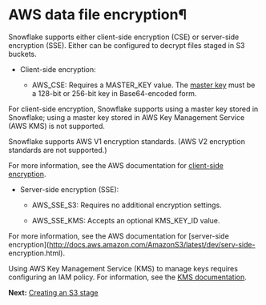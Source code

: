 # AWS data file encryption¶

Snowflake supports either client-side encryption (CSE) or server-side
encryption (SSE). Either can be configured to decrypt files staged in S3
buckets.

  * Client-side encryption:

    * AWS_CSE: Requires a MASTER_KEY value. The [master key](https://csrc.nist.gov/glossary/term/master_key) must be a 128-bit or 256-bit key in Base64-encoded form.

For client-side encryption, Snowflake supports using a master key stored in
Snowflake; using a master key stored in AWS Key Management Service (AWS KMS)
is not supported.

Snowflake supports AWS V1 encryption standards. (AWS V2 encryption standards
are not supported.)

For more information, see the AWS documentation for [client-side
encryption](http://docs.aws.amazon.com/AmazonS3/latest/dev/UsingClientSideEncryption.html).

  * Server-side encryption (SSE):

    * AWS_SSE_S3: Requires no additional encryption settings.

    * AWS_SSE_KMS: Accepts an optional KMS_KEY_ID value.

For more information, see the AWS documentation for [server-side
encryption](http://docs.aws.amazon.com/AmazonS3/latest/dev/serv-side-
encryption.html).

Using AWS Key Management Service (KMS) to manage keys requires configuring an
IAM policy. For information, see the [KMS
documentation](https://aws.amazon.com/documentation/kms/).

**Next:** [Creating an S3 stage](data-load-s3-create-stage)

